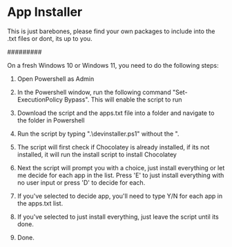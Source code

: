 # App Installer

This is just barebones, please find your own packages to include into the .txt files or dont, its up to you.

#########

On a fresh Windows 10 or Windows 11, you need to do the following steps:

1. Open Powershell as Admin

2. In the Powershell window, run the following command "Set-ExecutionPolicy Bypass". This will enable the script to run

3. Download the script and the apps.txt file into a folder and navigate to the folder in Powershell

4. Run the script by typing ".\devinstaller.ps1" without the ".

5. The script will first check if Chocolatey is already installed, if its not installed, it will run the install script to install Chocolatey

6. Next the script will prompt you with a choice, just install everything or let me decide for each app in the list. Press 'E' to just install everything with no user input or press 'D' to decide for each.

7. If you've selected to decide app, you'll need to type Y/N for each app in the apps.txt list.

8. If you've selected to just install everything, just leave the script until its done.

9. Done.